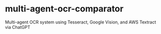 # multi-agent-ocr-comparator
Multi-agent OCR system using Tesseract, Google Vision, and AWS Textract via ChatGPT
